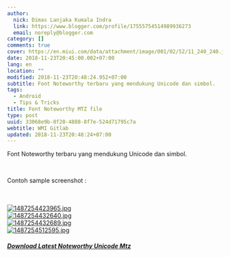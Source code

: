 ```yaml
---
author:
  nick: Dimas Lanjaka Kumala Indra
  link: https://www.blogger.com/profile/17555754514989936273
  email: noreply@blogger.com
category: []
comments: true
cover: https://en.miui.com/data/attachment/image/001/02/52/11_240_240.jpg
date: 2018-11-23T20:45:00.002+07:00
lang: en
location: ""
modified: 2018-11-23T20:48:24.952+07:00
subtitle: Font Noteworthy terbaru yang mendukung Unicode dan simbol.
tags:
  - Android
  - Tips & Tricks
title: Font Noteworthy MTZ file
type: post
uuid: 33068e9b-8f20-4888-8f7e-524d71795c7a
webtitle: WMI Gitlab
updated: 2018-11-23T20:48:24+07:00
---
```


<p>    Font Noteworthy terbaru yang mendukung Unicode dan simbol. </p><br><p>    Contoh sample screenshot : </p><br><br><a href="https://en.miui.com/forum.php?mod=viewthread&amp;tid=508662&amp;aid=1025211&amp;from=album&amp;page=1&amp;mobile=2" rel="noopener noreferer nofollow">    <img id="aimg_1025211" src="https://en.miui.com/data/attachment/image/001/02/52/11_240_240.jpg" alt="1487254423965.jpg" title="1487254423965.jpg"></a><br><a href="https://en.miui.com/forum.php?mod=viewthread&amp;tid=508662&amp;aid=1025212&amp;from=album&amp;page=1&amp;mobile=2" rel="noopener noreferer nofollow">    <img id="aimg_1025212" src="https://en.miui.com/data/attachment/image/001/02/52/12_240_240.jpg" alt="1487254432640.jpg" title="1487254432640.jpg"></a><br><a href="https://en.miui.com/forum.php?mod=viewthread&amp;tid=508662&amp;aid=1025213&amp;from=album&amp;page=1&amp;mobile=2" rel="noopener noreferer nofollow">    <img id="aimg_1025213" src="https://en.miui.com/data/attachment/image/001/02/52/13_240_240.jpg" alt="1487254432689.jpg" title="1487254432689.jpg"></a><br><a href="https://en.miui.com/forum.php?mod=viewthread&amp;tid=508662&amp;aid=1025214&amp;from=album&amp;page=1&amp;mobile=2" rel="noopener noreferer nofollow">    <img id="aimg_1025214" src="https://en.miui.com/data/attachment/image/001/02/52/14_240_240.jpg" alt="1487254512595.jpg" title="1487254512595.jpg"></a><h5><a href="https://www.mediafire.com/file/246piz7gk7fnd5i/" class="" rel="noopener noreferer nofollow">Download Latest Noteworthy Unicode Mtz</a></h5>